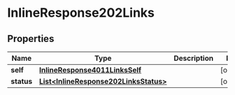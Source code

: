 
# InlineResponse202Links

## Properties
Name | Type | Description | Notes
------------ | ------------- | ------------- | -------------
**self** | [**InlineResponse4011LinksSelf**](InlineResponse4011LinksSelf.md) |  |  [optional]
**status** | [**List&lt;InlineResponse202LinksStatus&gt;**](InlineResponse202LinksStatus.md) |  |  [optional]



